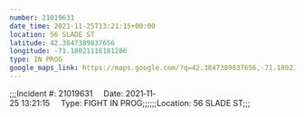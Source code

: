 ```yaml
---
number: 21019631
date_time: 2021-11-25T13:21:15+00:00
location: 56 SLADE ST
latitude: 42.3847389837656
longitude: -71.18021116181286
type: IN PROG
google_maps_link: https://maps.google.com/?q=42.3847389837656,-71.18021116181286
---
```


;;;Incident #: 21019631     Date: 2021‐11‐25 13:21:15     Type: FIGHT IN PROG;;;;;;Location: 56 SLADE ST;;;
